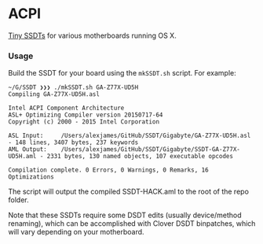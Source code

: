 # ACPI

[Tiny SSDTs](https://github.com/Piker-Alpha/RevoBoot/wiki/ACPI-patching,-done-the-easy-way) for various motherboards running OS X.

### Usage

Build the SSDT for your board using the `mkSSDT.sh` script. For example:

```
~/G/SSDT ❯❯❯ ./mkSSDT.sh GA-Z77X-UD5H
Compiling GA-Z77X-UD5H.asl

Intel ACPI Component Architecture
ASL+ Optimizing Compiler version 20150717-64
Copyright (c) 2000 - 2015 Intel Corporation

ASL Input:     /Users/alexjames/GitHub/SSDT/Gigabyte/GA-Z77X-UD5H.asl - 148 lines, 3407 bytes, 237 keywords
AML Output:    /Users/alexjames/GitHub/SSDT/Gigabyte/SSDT-GA-Z77X-UD5H.aml - 2331 bytes, 130 named objects, 107 executable opcodes

Compilation complete. 0 Errors, 0 Warnings, 0 Remarks, 16 Optimizations
```

The script will output the compiled SSDT-HACK.aml to the root of the repo folder.

Note that these SSDTs require some DSDT edits (usually device/method renaming), which can be accomplished with Clover DSDT binpatches, which will vary depending on your motherboard.
